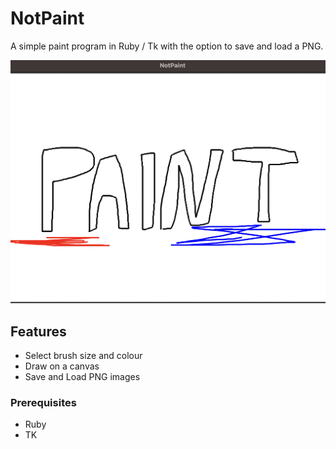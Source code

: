 # NotPaint
A simple paint program in Ruby / Tk with the option to save and load a PNG.

![ScreenShot](screenshot.jpg)

## Features

- Select brush size and colour
- Draw on a canvas
- Save and Load PNG images

### Prerequisites

- Ruby
- TK
